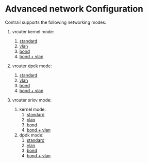 # Advanced network Configuration

Contrail supports the following networking modes:    
1. vrouter kernel mode:
   1. [standard](vrouter_standard.md)
   2. [vlan](vrouter_vlan.md)
   3. [bond](vrouter_bond.md)
   4. [bond + vlan](vrouter_bond_vlan.md)

2. vrouter dpdk mode:
   1. [standard](dpdk_standard.md)
   2. [vlan](dpdk_vlan.md)
   3. [bond](dpdk_bond.md)
   4. [bond + vlan](dpdk_bond_vlan.md)

3. vrouter sriov mode:
   1. kernel mode:
      1. [standard](sriov_vrouter_standard.md)
      2. [vlan](sriov_vrouter_vlan.md)
      3. [bond](sriov_vrouter_bond.md)
      4. [bond + vlan](sriov_vrouter_bond_vlan.md)
   2. dpdk mode:
      1. [standard](sriov_dpdk_standard.md)
      2. [vlan](sriov_dpdk_vlan.md)
      3. [bond](sriov_dpdk_bond.md)
      4. [bond + vlan](sriov_dpdk_bond_vlan.md)
